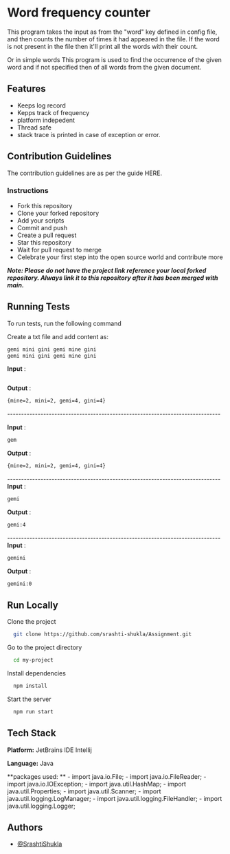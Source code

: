 
#  Word frequency counter 

This program takes the input as from the "word" key defined in config file, and then counts the number of times it had appeared in the file.
If the word is not present in the file then it'll print all the words with  their count.

Or in simple words
This program is used to find the occurrence of the given word and if not specified then of all words from the given document.


## Features

- Keeps log record 
- Kepps track of frequency
- platform indepedent
- Thread safe
- stack trace is printed in case of exception or error.






## Contribution Guidelines
The contribution guidelines are as per the guide HERE.

### Instructions
- Fork this repository
- Clone your forked repository
- Add your scripts
- Commit and push
- Create a pull request
- Star this repository
- Wait for pull request to merge
- Celebrate your first step into the open source world and contribute more

 ***Note: Please do not have the project link reference your local forked repository. Always link it to this repository after it has been merged with main.***
## Running Tests

To run tests, run the following command


Create a txt file and add content as:
```bash
gemi mini gini gemi mine gini
gemi mini gini gemi mine gini
```

**Input** :
```bash
```
**Output** : 
```bash
{mine=2, mini=2, gemi=4, gini=4}
```
_-----------------------------------------------------------------------------_

**Input** : 
```bash
gem
```
**Output** :
```bash
{mine=2, mini=2, gemi=4, gini=4}
```
_-----------------------------------------------------------------------------_
**Input** :
```bash
gemi
```
**Output** :
```bash
gemi:4
```
_-----------------------------------------------------------------------------_
**Input** :
```bash
gemini
```
**Output** :
```bash
gemini:0
```
## Run Locally

Clone the project

```bash
  git clone https://github.com/srashti-shukla/Assignment.git
```

Go to the project directory

```bash
  cd my-project
```

Install dependencies

```bash
  npm install
```

Start the server

```bash
  npm run start
```

## Tech Stack

**Platform:** JetBrains IDE Intellij 

**Language:** Java

**packages used: ** 
                - import java.io.File;
                - import java.io.FileReader;
                - import java.io.IOException;
                - import java.util.HashMap;
                - import java.util.Properties;
                - import java.util.Scanner;
                - import java.util.logging.LogManager;
                - import java.util.logging.FileHandler;
                - import java.util.logging.Logger;

## Authors

- [@SrashtiShukla](https://github.com/srashti-shukla)

